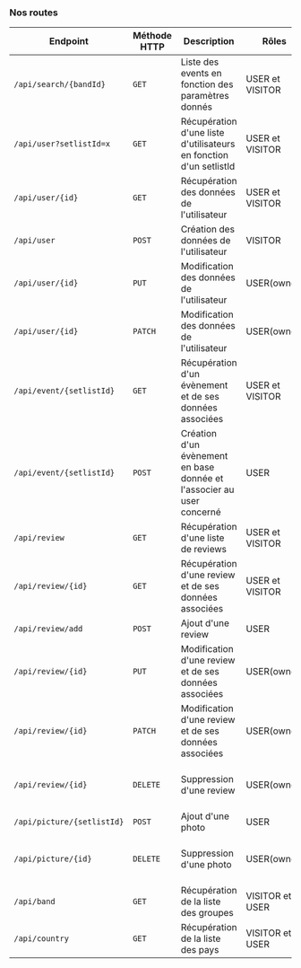 ### Nos routes

|Endpoint|Méthode HTTP|Description|Rôles|Retour|Avancement|
|-|-|-|-|-|-|
|`/api/search/{bandId}`|`GET`|Liste des events en fonction des paramètres donnés|USER et VISITOR|200|done|
|`/api/user?setlistId=x`|`GET`|Récupération d'une liste d'utilisateurs en fonction d'un setlistId|USER et VISITOR|200 ou 404|done|
|`/api/user/{id}`|`GET`|Récupération des données de l'utilisateur|USER et VISITOR|200 ou 404|done|
|`/api/user`|`POST`|Création des données de l'utilisateur|VISITOR|200|done|
|`/api/user/{id}`|`PUT`|Modification des données de l'utilisateur|USER(owner)|200, 204 ou 204|doing|
|`/api/user/{id}`|`PATCH`|Modification des données de l'utilisateur|USER(owner)|200, 204ou 204|doing|
|`/api/event/{setlistId}`|`GET`|Récupération d'un évènement et de ses données associées|USER et VISITOR|200 ou 404|done|
|`/api/event/{setlistId}`|`POST`|Création d'un évènement en base donnée et l'associer au user concerné|USER|201 ou 404|done|
|`/api/review`|`GET`|Récupération d'une liste de reviews|USER et VISITOR|200 ou 404|doing|
|`/api/review/{id}`|`GET`|Récupération d'une review et de ses données associées|USER et VISITOR|200 ou 404|done|
|`/api/review/add`|`POST`|Ajout d'une review|USER|201|done|
|`/api/review/{id}`|`PUT`|Modification d'une review et de ses données associées|USER(owner)|200, 204 ou 204|done|
|`/api/review/{id}`|`PATCH`|Modification d'une review et de ses données associées|USER(owner)|200, 204 ou 204|done|
|`/api/review/{id}`|`DELETE`|Suppression d'une review|USER(owner)|200, 204 ou 404|done|
|`/api/picture/{setlistId}`|`POST`|Ajout d'une photo|USER|201|doing|
|`/api/picture/{id}`|`DELETE`|Suppression d'une photo|USER(owner)|200, 204 ou 404|done|
|`/api/band`|`GET`|Récupération de la liste des groupes|VISITOR et USER|200|done|
|`/api/country`|`GET`|Récupération de la liste des pays|VISITOR et USER|200|done|